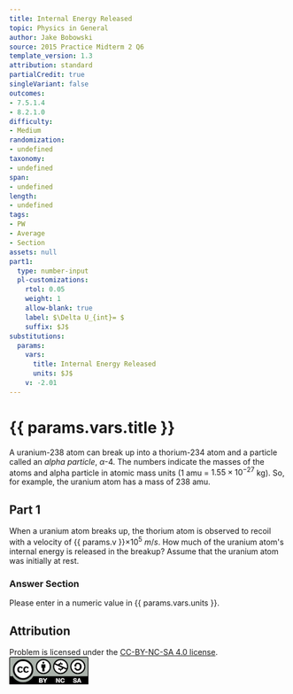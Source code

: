 ```yaml
---
title: Internal Energy Released
topic: Physics in General
author: Jake Bobowski
source: 2015 Practice Midterm 2 Q6
template_version: 1.3
attribution: standard
partialCredit: true
singleVariant: false
outcomes:
- 7.5.1.4
- 8.2.1.0
difficulty:
- Medium
randomization:
- undefined
taxonomy:
- undefined
span:
- undefined
length:
- undefined
tags:
- PW
- Average
- Section
assets: null
part1:
  type: number-input
  pl-customizations:
    rtol: 0.05
    weight: 1
    allow-blank: true
    label: $\Delta U_{int}= $
    suffix: $J$
substitutions:
  params:
    vars:
      title: Internal Energy Released
      units: $J$
    v: -2.01
---
```

# {{ params.vars.title }}
A  uranium-238  atom  can  break  up  into  a  thorium-234  atom  and  a  particle  called  an *alpha particle*, $\alpha$-4.  The numbers indicate the masses of the atoms and alpha particle in atomic mass units (1 amu = $1.55\times 10^{-27}$ kg).  So, for example, the uranium atom has a mass of 238 amu.

## Part 1

When a uranium atom breaks up,  the thorium atom is observed to recoil with a velocity of {{ params.v }}$\times 10^5$ $m/s$. How much of the uranium atom's internal energy is released in the breakup? Assume that the uranium atom was initially at rest.

### Answer Section

Please enter in a numeric value in {{ params.vars.units }}.

## Attribution

Problem is licensed under the [CC-BY-NC-SA 4.0 license](https://creativecommons.org/licenses/by-nc-sa/4.0/).<br> ![The Creative Commons 4.0 license requiring attribution-BY, non-commercial-NC, and share-alike-SA license.](https://raw.githubusercontent.com/firasm/bits/master/by-nc-sa.png)
